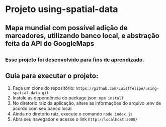 # Projeto using-spatial-data

<h2>Mapa mundial com possível adição de marcadores, utilizando banco local, e abstração feita da API do GoogleMaps <h2>
<h3>Esse projeto foi desenvolvido para fins de aprendizado.<h3>

## Guia para executar o projeto:

 1. Faça um clone do repositório: ```https://github.com/Luisffelipe/using-spatial-data.git```
 2. Instale as dependência do package.json: ```npm install```
 3. No diretorio raiz da aplicação, altere as informações do arquivo .env de acordo com seu banco local
 3. Ainda no diretorio raiz, execute o comando ```node index.js```
 4. Abra seu navegador e acesse o link ```http://localhost:3000/```



